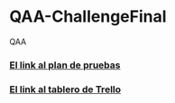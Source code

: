 # QAA-ChallengeFinal
QAA

### [El link al plan de pruebas](https://docs.google.com/spreadsheets/d/1z-j5-J0RYJ0kgZFyTszK3T63HLE2SvzO/edit?gid=870728323#gid=870728323)
### [El link al tablero de Trello](https://trello.com/b/yyU3kPz0/qa-automation-trabajo-final)

